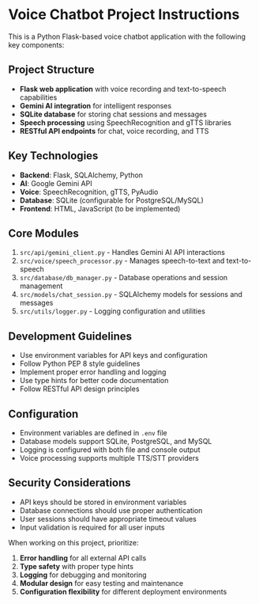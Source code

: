 <!-- Use this file to provide workspace-specific custom instructions to Copilot. For more details, visit https://code.visualstudio.com/docs/copilot/copilot-customization#_use-a-githubcopilotinstructionsmd-file -->

# Voice Chatbot Project Instructions

This is a Python Flask-based voice chatbot application with the following key components:

## Project Structure
- **Flask web application** with voice recording and text-to-speech capabilities
- **Gemini AI integration** for intelligent responses
- **SQLite database** for storing chat sessions and messages
- **Speech processing** using SpeechRecognition and gTTS libraries
- **RESTful API endpoints** for chat, voice recording, and TTS

## Key Technologies
- **Backend**: Flask, SQLAlchemy, Python
- **AI**: Google Gemini API
- **Voice**: SpeechRecognition, gTTS, PyAudio
- **Database**: SQLite (configurable for PostgreSQL/MySQL)
- **Frontend**: HTML, JavaScript (to be implemented)

## Core Modules
1. `src/api/gemini_client.py` - Handles Gemini AI API interactions
2. `src/voice/speech_processor.py` - Manages speech-to-text and text-to-speech
3. `src/database/db_manager.py` - Database operations and session management
4. `src/models/chat_session.py` - SQLAlchemy models for sessions and messages
5. `src/utils/logger.py` - Logging configuration and utilities

## Development Guidelines
- Use environment variables for API keys and configuration
- Follow Python PEP 8 style guidelines
- Implement proper error handling and logging
- Use type hints for better code documentation
- Follow RESTful API design principles

## Configuration
- Environment variables are defined in `.env` file
- Database models support SQLite, PostgreSQL, and MySQL
- Logging is configured with both file and console output
- Voice processing supports multiple TTS/STT providers

## Security Considerations
- API keys should be stored in environment variables
- Database connections should use proper authentication
- User sessions should have appropriate timeout values
- Input validation is required for all user inputs

When working on this project, prioritize:
1. **Error handling** for all external API calls
2. **Type safety** with proper type hints
3. **Logging** for debugging and monitoring
4. **Modular design** for easy testing and maintenance
5. **Configuration flexibility** for different deployment environments
